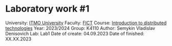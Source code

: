 # Laboratory work #1

University: [ITMO University](https://itmo.ru/ru/)
Faculty: [FICT](https://fict.itmo.ru)
Course: [Introduction to distributed technologies](https://github.com/itmo-ict-faculty/introduction-to-distributed-technologies)
Year: 2023/2024
Group: K4110
Author: Semykin Vladislav Denisovich
Lab: Lab1
Date of create: 04.09.2023
Date of finished: XX.XX.2023


